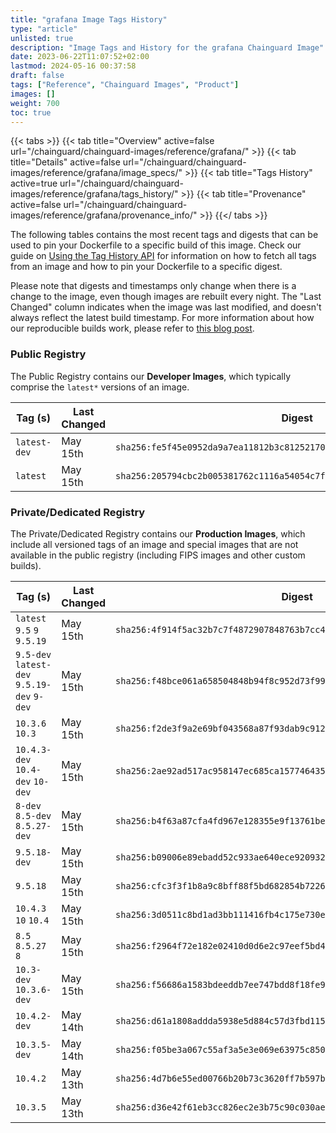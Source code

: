 ```yaml
---
title: "grafana Image Tags History"
type: "article"
unlisted: true
description: "Image Tags and History for the grafana Chainguard Image"
date: 2023-06-22T11:07:52+02:00
lastmod: 2024-05-16 00:37:58
draft: false
tags: ["Reference", "Chainguard Images", "Product"]
images: []
weight: 700
toc: true
---
```


{{< tabs >}}
{{< tab title="Overview" active=false url="/chainguard/chainguard-images/reference/grafana/" >}}
{{< tab title="Details" active=false url="/chainguard/chainguard-images/reference/grafana/image_specs/" >}}
{{< tab title="Tags History" active=true url="/chainguard/chainguard-images/reference/grafana/tags_history/" >}}
{{< tab title="Provenance" active=false url="/chainguard/chainguard-images/reference/grafana/provenance_info/" >}}
{{</ tabs >}}

The following tables contains the most recent tags and digests that can be used to pin your Dockerfile to a specific build of this image. Check our guide on [Using the Tag History API](/chainguard/chainguard-images/using-the-tag-history-api/) for information on how to fetch all tags from an image and how to pin your Dockerfile to a specific digest.

Please note that digests and timestamps only change when there is a change to the image, even though images are rebuilt every night. The "Last Changed" column indicates when the image was last modified, and doesn't always reflect the latest build timestamp. For more information about how our reproducible builds work, please refer to [this blog post](https://www.chainguard.dev/unchained/reproducing-chainguards-reproducible-image-builds).

### Public Registry
The Public Registry contains our **Developer Images**, which typically comprise the `latest*` versions of an image.

| Tag (s)       | Last Changed | Digest                                                                    |
|---------------|--------------|---------------------------------------------------------------------------|
|  `latest-dev` | May 15th     | `sha256:fe5f45e0952da9a7ea11812b3c812521705a56ab3d767778ab358a4f33db5669` |
|  `latest`     | May 15th     | `sha256:205794cbc2b005381762c1116a54054c7f805acb5b6406888ae25fba3406f729` |


### Private/Dedicated Registry
The Private/Dedicated Registry contains our **Production Images**, which include all versioned tags of an image and special images that are not available in the public registry (including FIPS images and other custom builds).

| Tag (s)                                      | Last Changed | Digest                                                                    |
|----------------------------------------------|--------------|---------------------------------------------------------------------------|
|  `latest` `9.5` `9` `9.5.19`                 | May 15th     | `sha256:4f914f5ac32b7c7f4872907848763b7cc4aa4d8c7b1963dcceab372dd77b8eb2` |
|  `9.5-dev` `latest-dev` `9.5.19-dev` `9-dev` | May 15th     | `sha256:f48bce061a658504848b94f8c952d73f999334522f80f4b0a9fb5e99bd527976` |
|  `10.3.6` `10.3`                             | May 15th     | `sha256:f2de3f9a2e69bf043568a87f93dab9c912f6f55b4e356b95d5d3abcf97a9beed` |
|  `10.4.3-dev` `10.4-dev` `10-dev`            | May 15th     | `sha256:2ae92ad517ac958147ec685ca1577464358d248f89d42b1525817a3e7cde8359` |
|  `8-dev` `8.5-dev` `8.5.27-dev`              | May 15th     | `sha256:b4f63a87cfa4fd967e128355e9f13761be7477bbb8075411492e10b446a90a90` |
|  `9.5.18-dev`                                | May 15th     | `sha256:b09006e89ebadd52c933ae640ece92093228855b5d80bb99417fc949dd72d8b3` |
|  `9.5.18`                                    | May 15th     | `sha256:cfc3f3f1b8a9c8bff88f5bd682854b7226ab1f75dd33e348488e51b75fece9d0` |
|  `10.4.3` `10` `10.4`                        | May 15th     | `sha256:3d0511c8bd1ad3bb111416fb4c175e730e0f8d2c56429b78b98cb8b6af7c2592` |
|  `8.5` `8.5.27` `8`                          | May 15th     | `sha256:f2964f72e182e02410d0d6e2c97eef5bd45d25ac0ea3e92876514be3ceb80c9c` |
|  `10.3-dev` `10.3.6-dev`                     | May 15th     | `sha256:f56686a1583bdeeddb7ee747bdd8f18fe9eabe8f8ca56a9f4f73d6a2d1a7cd23` |
|  `10.4.2-dev`                                | May 14th     | `sha256:d61a1808addda5938e5d884c57d3fbd115becbdb6b8d0fbf1e727153c862ce6e` |
|  `10.3.5-dev`                                | May 14th     | `sha256:f05be3a067c55af3a5e3e069e63975c850e823b591fce34ffa939cce5b41d566` |
|  `10.4.2`                                    | May 13th     | `sha256:4d7b6e55ed00766b20b73c3620ff7b597bcc7cebb0a7a9dd3254312f9c6bddc7` |
|  `10.3.5`                                    | May 13th     | `sha256:d36e42f61eb3cc826ec2e3b75c90c030ae8b70c77cd5ff57dd8b702a958433c8` |


